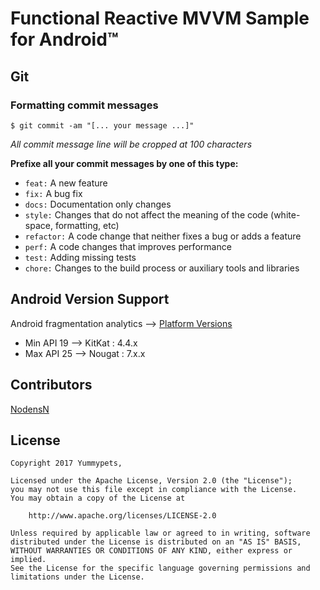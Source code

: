 # Functional Reactive MVVM Sample for Android™

## Git
### Formatting commit messages
```
$ git commit -am "[... your message ...]"
```
*All commit message line will be cropped at 100 characters*

**Prefixe all your commit messages by one of this type:**
* `feat:`     A new feature
* `fix:`      A bug fix
* `docs:`     Documentation only changes
* `style:`    Changes that do not affect the meaning of the code (white-space, formatting, etc)
* `refactor:` A code change that neither fixes a bug or adds a feature
* `perf:`     A code changes that improves performance
* `test:`     Adding missing tests
* `chore:`    Changes to the build process or auxiliary tools and libraries

## Android Version Support
Android fragmentation analytics --> [Platform Versions](http://developer.android.com/about/dashboards/index.html#Platform)

* Min API 19 --> 	KitKat : 4.4.x
* Max API 25 --> Nougat : 7.x.x

## Contributors
[NodensN](https://github.com/NodensN)

## License
```
Copyright 2017 Yummypets,

Licensed under the Apache License, Version 2.0 (the "License");
you may not use this file except in compliance with the License.
You may obtain a copy of the License at

    http://www.apache.org/licenses/LICENSE-2.0

Unless required by applicable law or agreed to in writing, software
distributed under the License is distributed on an "AS IS" BASIS,
WITHOUT WARRANTIES OR CONDITIONS OF ANY KIND, either express or implied.
See the License for the specific language governing permissions and
limitations under the License.
```
